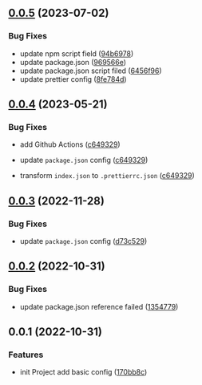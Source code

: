## [0.0.5](https://github.com/jaz-w/prettier-config/compare/v0.0.4...v0.0.5) (2023-07-02)

### Bug Fixes

- update npm script field ([94b6978](https://github.com/jaz-w/prettier-config/commit/94b697855c9e712c314ab4dfa1bd3c373391ce67))
- update package.json ([969566e](https://github.com/jaz-w/prettier-config/commit/969566e5e3d5cf6b2eeb610e068a3d3c5ec3a30a))
- update package.json script filed ([6456f96](https://github.com/jaz-w/prettier-config/commit/6456f96456c749c1008319e2124a0e8821e4a613))
- update prettier config ([8fe784d](https://github.com/jaz-w/prettier-config/commit/8fe784d58877c66597d48c3d78393ac1711225c6))

## [0.0.4](https://github.com/jaz-w/prettier-config/compare/v0.0.3...v0.0.4) (2023-05-21)

### Bug Fixes

- add Github Actions ([c649329](https://github.com/jaz-w/prettier-config/commit/c649329edabea4b23bdb90b0f017e73c50c49b94))

- update `package.json` config ([c649329](https://github.com/jaz-w/prettier-config/commit/c649329edabea4b23bdb90b0f017e73c50c49b94))

- transform `index.json` to `.prettierrc.json` ([c649329](https://github.com/jaz-w/prettier-config/commit/c649329edabea4b23bdb90b0f017e73c50c49b94))

## [0.0.3](https://github.com/jaz-w/prettier-config/compare/v0.0.2...v0.0.3) (2022-11-28)

### Bug Fixes

- update `package.json` config ([d73c529](https://github.com/jaz-w/prettier-config/commit/d73c529c8fb61b9ea187ae764b526f9b483647a4))

## [0.0.2](https://github.com/jaz-w/prettier-config/compare/v0.0.1...v0.0.2) (2022-10-31)

### Bug Fixes

- update package.json reference failed ([1354779](https://github.com/jaz-w/prettier-config/commit/1354779b0541be8ab8bb89bef0e9d8365164a14d))

## 0.0.1 (2022-10-31)

### Features

- init Project add basic config ([170bb8c](https://github.com/jaz-w/prettier-config/commit/170bb8c40269649b9c84bf2252f1cfc01396a686))
